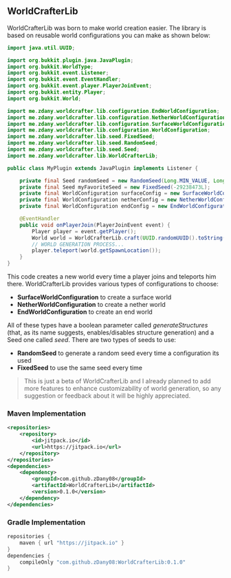 ## WorldCrafterLib
WorldCrafterLib was born to make world creation easier. The library is based on reusable world configurations you can make as shown below:

```java
import java.util.UUID;

import org.bukkit.plugin.java.JavaPlugin;
import org.bukkit.WorldType;
import org.bukkit.event.Listener;
import org.bukkit.event.EventHandler;
import org.bukkit.event.player.PlayerJoinEvent;
import org.bukkit.entity.Player;
import org.bukkit.World;

import me.zdany.worldcrafter.lib.configuration.EndWorldConfiguration;
import me.zdany.worldcrafter.lib.configuration.NetherWorldConfiguration;
import me.zdany.worldcrafter.lib.configuration.SurfaceWorldConfiguration;
import me.zdany.worldcrafter.lib.configuration.WorldConfiguration;
import me.zdany.worldcrafter.lib.seed.FixedSeed;
import me.zdany.worldcrafter.lib.seed.RandomSeed;
import me.zdany.worldcrafter.lib.seed.Seed;
import me.zdany.worldcrafter.lib.WorldCrafterLib;

public class MyPlugin extends JavaPlugin implements Listener {

    private final Seed randomSeed = new RandomSeed(Long.MIN_VALUE, Long.MAX_VALUE);
    private final Seed myFavoriteSeed = new FixedSeed(-29238473L);
    private final WorldConfiguration surfaceConfig = new SurfaceWorldConfiguration(randomSeed, WorldType.NORMAL, true);
    private final WorldConfiguration netherConfig = new NetherWorldConfiguration(myFavoriteSeed, true);
    private final WorldConfiguration endConfig = new EndWorldConfiguration(myFavoriteSeed, true);

    @EventHandler
    public void onPlayerJoin(PlayerJoinEvent event) {
        Player player = event.getPlayer();
        World world = WorldCrafterLib.craft(UUID.randomUUID().toString(), surfaceConfig);
        // WORLD GENERATION PROCESS...
        player.teleport(world.getSpawnLocation());
    }
}

```
This code creates a new world every time a player joins and teleports him there. WorldCrafterLib provides various types of configurations to choose:

- **SurfaceWorldConfiguration** to create a surface world
- **NetherWorldConfiguration** to create a nether world
- **EndWorldConfiguration** to create an end world

All of these types have a boolean parameter called _generateStructures_ (that, as its name suggests, enables/disables structure generation) and a Seed one called _seed_. There are two types of seeds to use:

- **RandomSeed** to generate a random seed every time a configuration its used
- **FixedSeed** to use the same seed every time

> This is just a beta of WorldCrafterLib and I already planned to add more features to enhance customizability of world generation, so any suggestion or feedback about it will be highly appreciated.

### Maven Implementation

```xml
<repositories>
    <repository>
        <id>jitpack.io</id>
        <url>https://jitpack.io</url>
    </repository>
</repositories>
<dependencies>
    <dependency>
        <groupId>com.github.zDany08</groupId>
        <artifactId>WorldCrafterLib</artifactId>
        <version>0.1.0</version>
    </dependency>
</dependencies>
```

### Gradle Implementation
```groovy
repositories {
    maven { url "https://jitpack.io" }
}
dependencies {
    compileOnly "com.github.zDany08:WorldCrafterLib:0.1.0"
}
```
